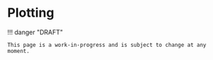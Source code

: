 # Plotting

!!! danger "DRAFT"

    This page is a work-in-progress and is subject to change at any moment.

